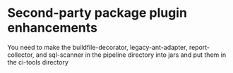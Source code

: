 # Second-party package plugin enhancements

You need to make the buildfile-decorator, legacy-ant-adapter, report-collector, and sql-scanner in the pipeline directory into jars and put them in the ci-tools directory